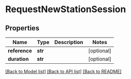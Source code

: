 # RequestNewStationSession

## Properties
Name | Type | Description | Notes
------------ | ------------- | ------------- | -------------
**reference** | **str** |  | [optional] 
**duration** | **str** |  | [optional] 

[[Back to Model list]](../README.md#documentation-for-models) [[Back to API list]](../README.md#documentation-for-api-endpoints) [[Back to README]](../README.md)


